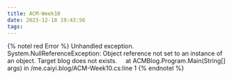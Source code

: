 ```yaml
---
title: ACM-Week10
date: 2023-12-18 19:43:56
tags:
---
```


{% notel red Error %}
Unhandled exception. System.NullReferenceException: Object reference not set to an instance of an object. Target blog does not exists.
&nbsp;&nbsp;&nbsp;&nbsp;at ACMBlog.Program.Main(String[] args) in /me.caiyi.blog/ACM-Week10.cs:line 1
{% endnotel %}

